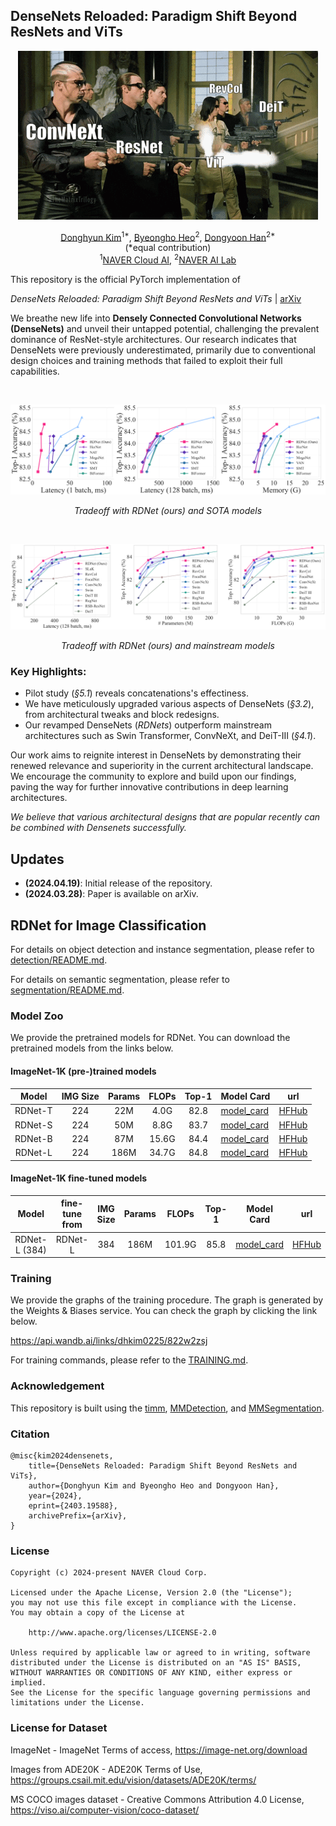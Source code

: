 ## DenseNets Reloaded: Paradigm Shift Beyond ResNets and ViTs

<p align="center">
  <img src="./resources/images/rdnet_reloaded.gif" alt="Densenet Reloaded">
</p>

<p align="center">
    <a href="https://scholar.google.co.kr/citations?hl=en&user=EBC8BMAAAAAJ">Donghyun Kim</a><sup>1*</sup>, <a href="https://sites.google.com/view/byeongho-heo/home">Byeongho Heo</a><sup>2</sup>, <a href="https://dongyoonhan.github.io/">Dongyoon Han</a><sup>2*</sup> <br>
    (*equal contribution) <br>
    <sup>1</sup><a href="https://www.ncloud.com/">NAVER Cloud AI</a>, <sup>2</sup><a href="https://naver-career.gitbook.io/en/teams/clova-cic/ai-lab">NAVER AI Lab</a> <br>
</p>

This repository is the official PyTorch implementation of 

*DenseNets Reloaded: Paradigm Shift Beyond ResNets and ViTs* | [arXiv](https://arxiv.org/abs/2403.19588)

We breathe new life into **Densely Connected Convolutional Networks (DenseNets)** and unveil their untapped potential, challenging the prevalent dominance of ResNet-style architectures. Our research indicates that DenseNets were previously underestimated, primarily due to conventional design choices and training methods that failed to exploit their full capabilities.


<br>

![tradeoff with SOTA models](resources/images/tradeoff_sota.png)
*<p align="center">Tradeoff with RDNet (ours) and SOTA models</p>*

<br>

![tradeoff with mainstream models](resources/images/tradeoff.png)
*<p align="center">Tradeoff with RDNet (ours) and mainstream models</p>*

### Key Highlights:
- Pilot study (*§5.1*) reveals concatenations's effectiness.
- We have meticulously upgraded various aspects of DenseNets (*§3.2*), from architectural tweaks and block redesigns.
- Our revamped DenseNets (*RDNets*) outperform mainstream architectures such as Swin Transformer, ConvNeXt, and DeiT-III (*§4.1*).

Our work aims to reignite interest in DenseNets by demonstrating their renewed relevance and superiority in the current architectural landscape. We encourage the community to explore and build upon our findings, paving the way for further innovative contributions in deep learning architectures.

*We believe that various architectural designs that are popular recently can be combined with Densenets successfully.*


## Updates
- **(2024.04.19)**: Initial release of the repository.
- **(2024.03.28)**: Paper is available on arXiv.


## RDNet for Image Classification
For details on object detection and instance segmentation, please refer to [detection/README.md](detection/README.md).

For details on semantic segmentation, please refer to [segmentation/README.md](segmentation/README.md).


### Model Zoo
We provide the pretrained models for RDNet. You can download the pretrained models from the links below.

#### ImageNet-1K (pre-)trained models
|  Model  | IMG Size | Params | FLOPs | Top-1 | Model Card                                                       |                             url                              |
|:-------:|:--------:|:------:|:-----:|:-----:|------------------------------------------------------------------|:------------------------------------------------------------:|
| RDNet-T |   224    |  22M   | 4.0G  | 82.8  | [model_card](./resources/hfhub_model_cards/rdnet_tiny.nv_in1k.md)  | [HFHub](https://huggingface.co/naver-ai/rdnet_tiny.nv_in1k)  |
| RDNet-S |   224    |  50M   | 8.8G  | 83.7  | [model_card](./resources/hfhub_model_cards/rdnet_small.nv_in1k.md) | [HFHub](https://huggingface.co/naver-ai/rdnet_small.nv_in1k) |
| RDNet-B |   224    |  87M   | 15.6G | 84.4  | [model_card](./resources/hfhub_model_cards/rdnet_base.nv_in1k.md)  | [HFHub](https://huggingface.co/naver-ai/rdnet_base.nv_in1k)  |
| RDNet-L |   224    |  186M  | 34.7G | 84.8  | [model_card](./resources/hfhub_model_cards/rdnet_large.nv_in1k.md) | [HFHub](https://huggingface.co/naver-ai/rdnet_large.nv_in1k) |

#### ImageNet-1K fine-tuned models

|     Model     | fine-tune from | IMG Size | Params | FLOPs  | Top-1 | Model Card                                                                     |                                   url                                    |
|:-------------:|:--------------:|:--------:|:------:|:------:|:-----:|--------------------------------------------------------------------------------|:------------------------------------------------------------------------:|
| RDNet-L (384) |    RDNet-L     |   384    |  186M  | 101.9G | 85.8  | [model_card](./resources/hfhub_model_cards/rdnet_large.nv_in1k_ft_in1k_384.md) | [HFHub](https://huggingface.co/naver-ai/rdnet_large.nv_in1k_ft_in1k_384) |


### Training
We provide the graphs of the training procedure. The graph is generated by the Weights & Biases service. You can check the graph by clicking the link below.

https://api.wandb.ai/links/dhkim0225/822w2zsj

For training commands, please refer to the [TRAINING.md](TRAINING.md).


### Acknowledgement
This repository is built using the [timm](https://github.com/huggingface/pytorch-image-models), [MMDetection](https://github.com/open-mmlab/mmdetection), and [MMSegmentation](https://github.com/open-mmlab/mmsegmentation).

### Citation
```
@misc{kim2024densenets,
    title={DenseNets Reloaded: Paradigm Shift Beyond ResNets and ViTs}, 
    author={Donghyun Kim and Byeongho Heo and Dongyoon Han},
    year={2024},
    eprint={2403.19588},
    archivePrefix={arXiv},
}
```

### License

```
Copyright (c) 2024-present NAVER Cloud Corp.

Licensed under the Apache License, Version 2.0 (the "License");
you may not use this file except in compliance with the License.
You may obtain a copy of the License at

    http://www.apache.org/licenses/LICENSE-2.0

Unless required by applicable law or agreed to in writing, software
distributed under the License is distributed on an "AS IS" BASIS,
WITHOUT WARRANTIES OR CONDITIONS OF ANY KIND, either express or implied.
See the License for the specific language governing permissions and
limitations under the License.
```

### License for Dataset
ImageNet - ImageNet Terms of access, https://image-net.org/download

Images from ADE20K - ADE20K Terms of Use, https://groups.csail.mit.edu/vision/datasets/ADE20K/terms/

MS COCO images dataset - Creative Commons Attribution 4.0 License, https://viso.ai/computer-vision/coco-dataset/

